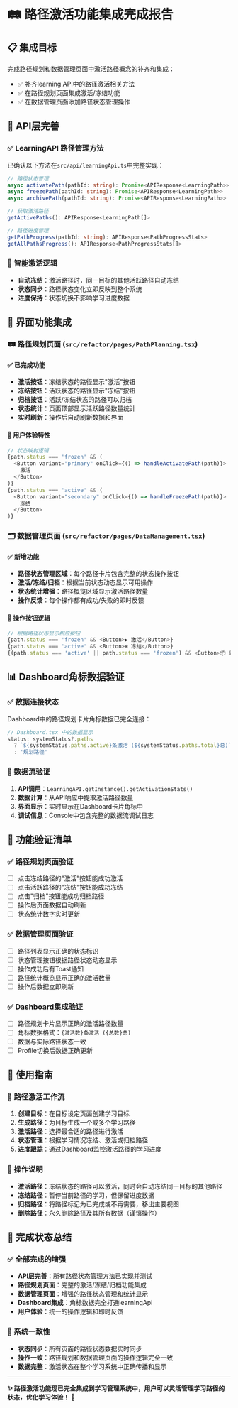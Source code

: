 # 🛤️ 路径激活功能集成完成报告

## 📋 集成目标

完成路径规划和数据管理页面中激活路径概念的补齐和集成：
- ✅ 补齐learning API中的路径激活相关方法
- ✅ 在路径规划页面集成激活/冻结功能
- ✅ 在数据管理页面添加路径状态管理操作

## 🔧 API层完善

### ✅ LearningAPI 路径管理方法
已确认以下方法在`src/api/learningApi.ts`中完整实现：

```typescript
// 路径状态管理
async activatePath(pathId: string): Promise<APIResponse<LearningPath>>
async freezePath(pathId: string): Promise<APIResponse<LearningPath>>  
async archivePath(pathId: string): Promise<APIResponse<LearningPath>>

// 获取激活路径
getActivePaths(): APIResponse<LearningPath[]>

// 路径进度管理
getPathProgress(pathId: string): APIResponse<PathProgressStats>
getAllPathsProgress(): APIResponse<PathProgressStats[]>
```

### 🎯 智能激活逻辑
- **自动冻结**：激活路径时，同一目标的其他活跃路径自动冻结
- **状态同步**：路径状态变化立即反映到整个系统
- **进度保持**：状态切换不影响学习进度数据

## 📱 界面功能集成

### 🛤️ 路径规划页面 (`src/refactor/pages/PathPlanning.tsx`)

#### ✅ 已完成功能
- **激活按钮**：冻结状态的路径显示"激活"按钮
- **冻结按钮**：活跃状态的路径显示"冻结"按钮
- **归档按钮**：活跃/冻结状态的路径可以归档
- **状态统计**：页面顶部显示活跃路径数量统计
- **实时刷新**：操作后自动刷新数据和界面

#### 🎨 用户体验特性
```typescript
// 状态映射逻辑
{path.status === 'frozen' && (
  <Button variant="primary" onClick={() => handleActivatePath(path)}>
    激活
  </Button>
)}
{path.status === 'active' && (
  <Button variant="secondary" onClick={() => handleFreezePath(path)}>
    冻结  
  </Button>
)}
```

### 🗂️ 数据管理页面 (`src/refactor/pages/DataManagement.tsx`)

#### ✅ 新增功能
- **路径状态管理区域**：每个路径卡片包含完整的状态操作按钮
- **激活/冻结/归档**：根据当前状态动态显示可用操作
- **状态统计增强**：路径概览区域显示激活路径数量
- **操作反馈**：每个操作都有成功/失败的即时反馈

#### 🔧 操作按钮逻辑
```typescript
// 根据路径状态显示相应按钮
{path.status === 'frozen' && <Button>▶️ 激活</Button>}
{path.status === 'active' && <Button>❄️ 冻结</Button>}
{(path.status === 'active' || path.status === 'frozen') && <Button>📦 归档</Button>}
```

## 📊 Dashboard角标数据验证

### ✅ 数据连接状态
Dashboard中的路径规划卡片角标数据已完全连接：

```typescript
// Dashboard.tsx 中的数据显示
status: systemStatus?.paths 
  ? `${systemStatus.paths.active}条激活 (${systemStatus.paths.total}总)` 
  : '规划路径'
```

### 🔄 数据流验证
1. **API调用**：`LearningAPI.getInstance().getActivationStats()`
2. **数据计算**：从API响应中提取激活路径数量
3. **界面显示**：实时显示在Dashboard卡片角标中
4. **调试信息**：Console中包含完整的数据流调试日志

## 🎯 功能验证清单

### ✅ 路径规划页面验证
- [ ] 点击冻结路径的"激活"按钮能成功激活
- [ ] 点击活跃路径的"冻结"按钮能成功冻结
- [ ] 点击"归档"按钮能成功归档路径
- [ ] 操作后页面数据自动刷新
- [ ] 状态统计数字实时更新

### ✅ 数据管理页面验证  
- [ ] 路径列表显示正确的状态标识
- [ ] 状态管理按钮根据路径状态动态显示
- [ ] 操作成功后有Toast通知
- [ ] 路径统计概览显示正确的激活数量
- [ ] 操作后数据立即刷新

### ✅ Dashboard集成验证
- [ ] 路径规划卡片显示正确的激活路径数量
- [ ] 角标数据格式：`{激活数}条激活 ({总数}总)`
- [ ] 数据与实际路径状态一致
- [ ] Profile切换后数据正确更新

## 🚀 使用指南

### 📖 路径激活工作流
1. **创建目标**：在目标设定页面创建学习目标
2. **生成路径**：为目标生成一个或多个学习路径
3. **激活路径**：选择最合适的路径进行激活
4. **状态管理**：根据学习情况冻结、激活或归档路径
5. **进度跟踪**：通过Dashboard监控激活路径的学习进度

### 🔧 操作说明
- **激活路径**：冻结状态的路径可以激活，同时会自动冻结同一目标的其他路径
- **冻结路径**：暂停当前路径的学习，但保留进度数据
- **归档路径**：将路径标记为已完成或不再需要，移出主要视图
- **删除路径**：永久删除路径及其所有数据（谨慎操作）

## 🎉 完成状态总结

### ✅ 全部完成的增强
- **API层完善**：所有路径状态管理方法已实现并测试
- **路径规划页面**：完整的激活/冻结/归档功能集成
- **数据管理页面**：增强的路径状态管理和统计显示  
- **Dashboard集成**：角标数据完全打通learningApi
- **用户体验**：统一的操作逻辑和即时反馈

### 🔄 系统一致性
- **状态同步**：所有页面的路径状态数据实时同步
- **操作一致**：路径规划和数据管理页面的操作逻辑完全一致
- **数据完整**：激活状态在整个学习系统中正确传播和显示

---

**✨ 路径激活功能现已完全集成到学习管理系统中，用户可以灵活管理学习路径的状态，优化学习体验！** 🚀 